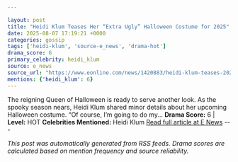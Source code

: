 ```yaml
---

layout: post
title: "Heidi Klum Teases Her “Extra Ugly” Halloween Costume for 2025"
date: 2025-08-07 17:19:21 +0000
categories: gossip
tags: ['heidi-klum', 'source-e_news', 'drama-hot']
drama_score: 6
primary_celebrity: heidi_klum
source: e_news
source_url: "https://www.eonline.com/news/1420883/heidi-klum-teases-2025-halloween-costume?cmpid=rss-syndicate-genericrss-us-top_stories"
mentions: {'heidi_klum': 6}
---
```


The reigning Queen of Halloween is ready to serve another look. As the spooky season nears, Heidi Klum shared minor details about her upcoming Halloween costume. “Of course, I’m going to do my... **Drama Score:** 6 | **Level:** HOT **Celebrities Mentioned:** Heidi Klum [Read full article at E News](https://www.eonline.com/news/1420883/heidi-klum-teases-2025-halloween-costume?cmpid=rss-syndicate-genericrss-us-top_stories) --- 

*This post was automatically generated from RSS feeds. Drama scores are calculated based on mention frequency and source reliability.*